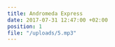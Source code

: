 ```yaml
---
title: Andromeda Express
date: 2017-07-31 12:47:00 +02:00
position: 1
file: "/uploads/5.mp3"
---
```


